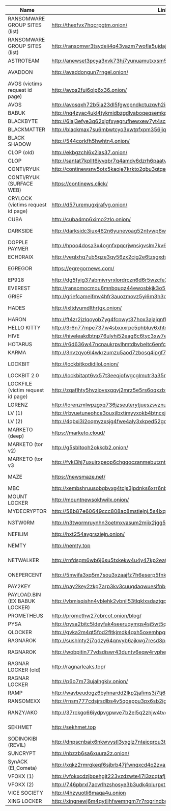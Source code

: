 |Name|Link|Status|User:Password|Tox ID|
| ------ | ------ | ------ | ------ | ------ |
|RANSOMWARE GROUP SITES (list)| http://thexfvx7hqcrpgtm.onion/|||
|RANSOMWARE GROUP SITES (list)| http://ransomwr3tsydeii4q43vazm7wofla5ujdajquitomtd47cxjtfgwyyd.onion/
|ASTROTEAM|http://anewset3pcya3xvk73hj7yunuamutxxsm5sohkdi32blhmql55tvgqad.onion/|||
|AVADDON|http://avaddongun7rngel.onion/|(CURRENTLY DOWN)||
|AVOS (victims request id page)|http://avos2fuj6olp6x36.onion/|||
|AVOS|http://avosqxh72b5ia23dl5fgwcpndkctuzqvh2iefk5imp3pi5gfhel5klad.onion|||
|BABUK|http://nq4zyac4ukl4tykmidbzgdlvaboqeqsemkp4t35bzvjeve6zm2lqcjid.onion/|||
|BLACKBYTE|http://6iaj3efye3q62xjgfxyegrufhewxew7yt4scxjd45tlfafyja6q4ctqd.onion|||
|BLACKMATTER|http://blackmax7su6mbwtcyo3xwtpfxpm356jjqrs34y4crcytpw7mifuedyd.onion/|||
|BLACK SHADOW |http://544corkfh5hwhtn4.onion/ |(CURRENTLY DOWN)||
|CLOP (old) |http://ekbgzchl6x2ias37.onion/|||
|CLOP |http://santat7kpllt6iyvqbr7q4amdv6dzrh6paatvyrzl7ry3zm72zigf4ad.onion/
|CONTI/RYUK| http://continewsnv5otx5kaoje7krkto2qbu3gtqef22mnr7eaxw3y6ncz3ad.onion/|||
|CONTI/RYUK (SURFACE WEB)| https://continews.click/|||
|CRYLOCK (victims request id page)| http://d57uremugxjrafyg.onion/
|CUBA |http://cuba4mp6ximo2zlo.onion/|||
|DARKSIDE |http://darksidc3iux462n6yunevoag52ntvwp6wulaz3zirkmh4cnz6hhj7id.onion/ |(CURRENTLY DOWN)||
|DOPPLE PAYMER |http://hpoo4dosa3x4ognfxpqcrjwnsigvslm7kv6hvmhh2yqczaxy3j6qnwad.onion/|||
|ECH0RAIX |http://veqlxhq7ub5qze3qy56zx2cig2e6tzsgxdspkubwbayqije6oatma6id.onion|||
|EGREGOR |https://egregornews.com/ |(CURRENTLY DOWN)||
|EP918 |http://dg5fyig37abmivryrxlordrczn6d6r5wzcfe2msuo5mbbu2exnu46fid.onion/|||
|EVEREST |http://ransomocmou6mnbquqz44ewosbkjk3o5qjsl3orawojexfook2j7esad.onion/|||
|GRIEF |http://griefcameifmv4hfr3auozmovz5yi6m3h3dwbuqw7baomfxoxz4qteid.onion|||
|HADES |http://ixltdyumdlthrtgx.onion/ |(CURRENTLY DOWN)||
|HARON |http://ft4zr2jzlqoyob7yg4fcpwyt37hox3ajajqnfkdvbfrkjioyunmqnpad.onion/blog.php||Chaddadgroup:Chaddadgroup|
|HELLO KITTY |http://3r6n77mpe737w4sbxxxrpc5phbluv6xhtdl5ujpnlvmck5tc7blq2rqd.onion/|||
|HIVE |http://hiveleakdbtnp76ulyhi52eag6c6tyc3xw7ez7iqy6wc34gd2nekazyd.onion/|||
|HOTARUS |http://r6d636w47ncnaukrpvlhmtdbvbeltc6enfcuuow3jclpmyga7cz374qd.onion/|||
|KARMA| http://3nvzqyo6l4wkrzumzu5aod7zbosq4ipgf7ifgj3hsvbcr5vcasordvqd.onion/|||
|LOCKBIT |http://lockbitkodidilol.onion/ |(CURRENTLY DOWN)||
|LOCKBIT 2.0 |http://lockbitapt6vx57t3eeqjofwgcglmutr3a35nygvokja5uuccip4ykyd.onion|||3085B89A0C515D2FB124D645906F5D3DA5CB97CEBEA975959AE4F95302A04E1D709C3C4AE9B7
|LOCKFILE (victim request id page)| http://zqaflhty5hyziovsxgqvj2mrz5e5rs6oqxzb54zolccfnvtn5w2johad.onion/|||B2F873769EB6B508EBC2103DDEB7366CEFB7B09AB8314DAD0C4346169072686690489B47EAEB 
|LORENZ |http://lorenzmlwpzgxq736jzseuterytjueszsvznuibanxomlpkyxk6ksoyd.onion/|||
|LV (1) |http://rbvuetuneohce3ouxjlbxtimyyxokb4btncxjbo44fbgxqy7tskinwad.onion|||
|LV (2) |http://4qbxi3i2oqmyzxsjg4fwe4aly3xkped52gq5orp6efpkeskvchqe27id.onion/|||
|MARKETO (deep)| https://marketo.cloud/|||
|MARKETO (tor v2)| http://g5sbltooh2okkcb2.onion/|||
|MARKETO (tor v3| http://fvki3hj7uxuirxpeop6chgqoczanmebutznt2mkzy6waov6w456vjuid.onion|||
|MAZE | https://newsmaze.net/ |(CURRENTLY DOWN)||
|MBC | http://xembshruusobgbvxg4tcjs3jpdnks6xrr6nbokfxadcnlc53yxir22ad.onion |||
|MOUNT LOCKER |http://mountnewsokhwilx.onion/ |(CURRENTLY DOWN)||
|MYDECRYPTOR |http://58b87e60649ccc808ac8mstiejnj.5s4ixqul2enwxrqv.onion|||
|N3TW0RM |http://n3twormruynhn3oetmxvasum2miix2jgg56xskdoyihra4wthvlgyeyd.onion/ |(CURRENTLY DOWN)||
|NEFILIM| http://hxt254aygrsziejn.onion/|||
|NEMTY |http://nemty.top |(CURRENTLY DOWN)||
|NETWALKER |http://rnfdsgm6wb6j6su5txkekw4u4y47kp2eatvu7d6xhyn5cs4lt4pdrqqd.onion |(CURRENTLY DOWN)||
|ONEPERCENT |http://5mvifa3xq5m7sou3xzaajfz7h6eserp5fnkwotohns5pgbb5oxty3zad.onion/|(CURRENTLY DOWN)||
|PAY2KEY |http://pay2key2zkg7arp3kv3cuugdaqwuesifnbofun4j6yjdw5ry7zw2asid.onion/|||
|PAYLOAD.BIN (EX BABUK LOCKER) |http://vbmisqjshn4yblehk2vbnil53tlqklxsdaztgphcilto3vdj4geao5qd.onion|||
|PROMETHEUS |http://promethw27cbrcot.onion/blog/|||
|PYSA |http://pysa2bitc5ldeyfak4seeruqymqs4sj5wt5qkcq7aoyg4h2acqieywad.onion/partners.html|||
|QLOCKER |http://gvka2m4qt5fod2fltkjmdk4gxh5oxemhpgmnmtjptms6fkgfzdd62tad.onion|||
|RAGNAROK |http://sushlnty2j7qdzy64qnvyb6ajkwg7resd3p6agc2widnawodtcedgjid.onion/|||
|RAGNAROK |http://wobpitin77vdsdiswr43duntv6eqw4rvphedutpaxycjdie6gg3binad.onion/ |(CURRENTLY DOWN)||
|RAGNAR LOCKER (old) |http://ragnarleaks.top/ |(CURRENTLY DOWN)||
|RAGNAR LOCKER |http://p6o7m73ujalhgkiv.onion/|||
|RAMP |http://wavbeudogz6byhnardd2lkp2jafims3j7tj6k6qnywchn2csngvtffqd.onion/|||
|RANSOMEXX| http://rnsm777cdsjrsdlbs4v5qoeppu3px6sb2igmh53jzrx7ipcrbjz5b2ad.onion/|||
|RANZY/AKO |http://37rckgo66iydpvgpwve7b2el5q2zhjw4tv4lmyewufnpx4lhkekxkoqd.onion/ |(CURRENTLY DOWN)||
|SEKHMET |http://sekhmet.top |(CURRENTLY DOWN)||
|SODINOKIBI (REVIL)| http://dnpscnbaix6nkwvystl3yxglz7nteicqrou3t75tpcc5532cztc46qyd.onion/|||
|SUNCRYPT |http://nbzzb6sa6xuura2z.onion/|||
|SynACK (El_Cometa)| http://xqkz2rmrqkeqf6sjbrb47jfwnqxcd4o2zvaxxzrpbh2piknms37rw2ad.onion/|||
|VFOKX (1)| http://vfokxcdzjbpehgit223vzdzwte47l3zcqtafj34qrr26htjo4uf3obid.onion/|||
|VFOKX (2)| http://746pbrxl7acvrlhzshosye3b3udk4plurpxt2pp27pojfhkkaooqiiqd.onion/|||
|VICE SOCIETY |http://4hzyuotli6maqa4u.onion|||
|XING LOCKER| http://xingnewj6m4qytljhfwemngm7r7rogrindbq7wrfeepejgxc3bwci7qd.onion/|||

